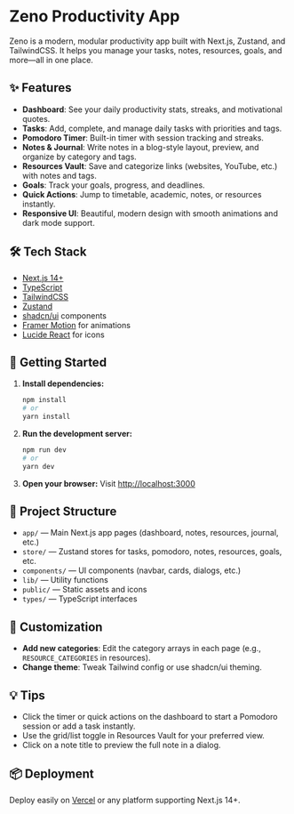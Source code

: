 # Zeno Productivity App

Zeno is a modern, modular productivity app built with Next.js, Zustand, and TailwindCSS. It helps you manage your tasks, notes, resources, goals, and more—all in one place.

## ✨ Features

- **Dashboard**: See your daily productivity stats, streaks, and motivational quotes.
- **Tasks**: Add, complete, and manage daily tasks with priorities and tags.
- **Pomodoro Timer**: Built-in timer with session tracking and streaks.
- **Notes & Journal**: Write notes in a blog-style layout, preview, and organize by category and tags.
- **Resources Vault**: Save and categorize links (websites, YouTube, etc.) with notes and tags.
- **Goals**: Track your goals, progress, and deadlines.
- **Quick Actions**: Jump to timetable, academic, notes, or resources instantly.
- **Responsive UI**: Beautiful, modern design with smooth animations and dark mode support.

## 🛠️ Tech Stack
- [Next.js 14+](https://nextjs.org/)
- [TypeScript](https://www.typescriptlang.org/)
- [TailwindCSS](https://tailwindcss.com/)
- [Zustand](https://zustand-demo.pmnd.rs/)
- [shadcn/ui](https://ui.shadcn.com/) components
- [Framer Motion](https://www.framer.com/motion/) for animations
- [Lucide React](https://lucide.dev/) for icons

## 🚀 Getting Started

1. **Install dependencies:**
   ```bash
   npm install
   # or
   yarn install
   ```

2. **Run the development server:**
   ```bash
   npm run dev
   # or
   yarn dev
   ```

3. **Open your browser:**
   Visit [http://localhost:3000](http://localhost:3000)

## 📁 Project Structure

- `app/` — Main Next.js app pages (dashboard, notes, resources, journal, etc.)
- `store/` — Zustand stores for tasks, pomodoro, notes, resources, goals, etc.
- `components/` — UI components (navbar, cards, dialogs, etc.)
- `lib/` — Utility functions
- `public/` — Static assets and icons
- `types/` — TypeScript interfaces

## 📝 Customization
- **Add new categories**: Edit the category arrays in each page (e.g., `RESOURCE_CATEGORIES` in resources).
- **Change theme**: Tweak Tailwind config or use shadcn/ui theming.

## 💡 Tips
- Click the timer or quick actions on the dashboard to start a Pomodoro session or add a task instantly.
- Use the grid/list toggle in Resources Vault for your preferred view.
- Click on a note title to preview the full note in a dialog.

## 📦 Deployment
Deploy easily on [Vercel](https://vercel.com/) or any platform supporting Next.js 14+.

